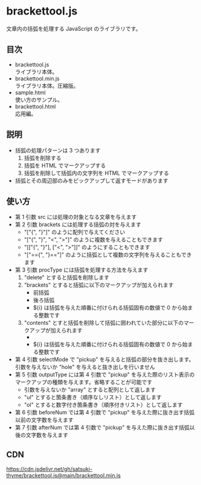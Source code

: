 # brackettool.js
文章内の括弧を処理する JavaScript のライブラリです。

## 目次
* brackettool.js  
ライブラリ本体。
* brackettool.min.js  
ライブラリ本体。圧縮版。
* sample.html  
使い方のサンプル。
* brackettool.html  
応用編。

## 説明
* 括弧の処理パターンは 3 つあります
    1. 括弧を削除する
    2. 括弧を HTML でマークアップする
    3. 括弧を削除して括弧内の文字列を HTML でマークアップする
* 括弧とその周辺部のみをピックアップして返すモードがあります

## 使い方
* 第 1 引数 src には処理の対象となる文章を与えます
* 第 2 引数 brackets には処理する括弧の対を与えます
    * "\["{", "}"\]" のように配列で与えてください
    * "\["{", "}", "<", ">"\]" のように複数を与えることもできます
    * "\[\["{", "}"\], \["<", ">"\]\]" のようにすることもできます
    * "\["=={", "}=="\]" のように括弧として複数の文字列を与えることもできます
* 第 3 引数 procType には括弧を処理する方法を与えます
    1. "delete" とすると括弧を削除します
    2. "brackets" とすると括弧に以下のマークアップが加えられます
        * 前括弧 <span class="brackets brackets-before brackets-${i}">
        * 後ろ括弧 <span class="brackets brackets-after brackets-${i}">
        * ${i} は括弧を与えた順番に付けられる括弧固有の数値で 0 から始まる整数です
    3. "contents" とすと括弧を削除して括弧に囲われていた部分に以下のマークアップが加えられます
        * <span class="brackets brackets-${i}">
        * ${i} は括弧を与えた順番に付けられる括弧固有の数値で 0 から始まる整数です
* 第 4 引数 selectMode で "pickup" を与えると括弧の部分を抜き出します。引数を与えないか "hole" を与えると抜き出しを行いません
* 第 5 引数 outputType には第 4 引数で "pickup" を与えた際のリスト表示のマークアップの種類を与えます。省略することが可能です
    * 引数を与えないか "array" とすると配列として返します
    * "ul" とすると箇条書き（順序なしリスト）として返します
    * "ol" とすると数字付き箇条書き（順序付きリスト）として返します
* 第 6 引数 beforeNum では第 4 引数で "pickup" を与えた際に抜き出す括弧以前の文字数を与えます
* 第 7 引数 afterNum では第 4 引数で "pickup" を与えた際に抜き出す括弧以後の文字数を与えます

## CDN
https://cdn.jsdelivr.net/gh/satsuki-thyme/brackettool.js@main/brackettool.min.js

